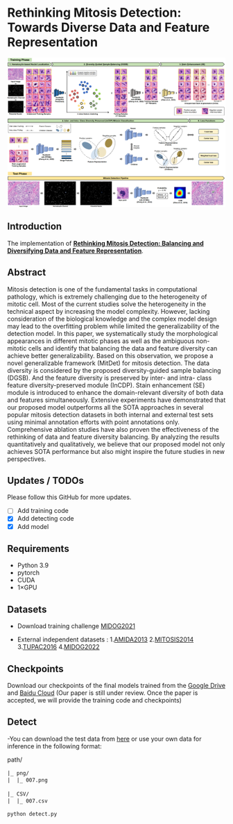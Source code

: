 # Rethinking Mitosis Detection: Towards Diverse Data and Feature Representation
![outline](framework.PNG)

## Introduction
The implementation of **[Rethinking Mitosis Detection: Balancing and Diversifying Data and Feature Representation]()**.

## Abstract
Mitosis detection is one of the fundamental tasks in computational pathology, which is extremely challenging due to the heterogeneity of mitotic cell. Most of the current studies solve the heterogeneity in the technical aspect by increasing the model complexity. However, lacking consideration of the biological knowledge and the complex model design may lead to the overfitting problem while limited the generalizability of the detection model. In this paper, we systematically study the morphological appearances in different mitotic phases as well as the ambiguous non-mitotic cells and identify that balancing the data and feature diversity can achieve better generalizability. Based on this observation, we propose a novel generalizable framework (MitDet) for mitosis detection. The data diversity is considered by the proposed diversity-guided sample balancing (DGSB). And the feature diversity is preserved by inter- and intra- class feature diversity-preserved module (InCDP). Stain enhancement (SE) module is introduced to enhance the domain-relevant diversity of both data and features simultaneously. Extensive experiments have demonstrated that our proposed model outperforms all the SOTA approaches in several popular mitosis detection datasets in both internal and external test sets using minimal annotation efforts with point annotations only. Comprehensive ablation studies have also proven the effectiveness of the rethinking of data and feature diversity balancing. By analyzing the results quantitatively and qualitatively, we believe that our proposed model not only achieves SOTA performance but also might inspire the future studies in new perspectives.

## Updates / TODOs
Please follow this GitHub for more updates.
- [ ] Add training code
- [X] Add detecting code
- [X] Add model

## Requirements
- Python 3.9
- pytorch
- CUDA
- 1×GPU

## Datasets
* Download training challenge [MIDOG2021](https://midog2021.grand-challenge.org/)

* External independent  datasets :  1.[AMIDA2013](https://tupac.grand-challenge.org/Dataset/)   2.[MITOSIS2014](https://mitos-atypia-14.grand-challenge.org/Dataset/)  3.[TUPAC2016](https://tupac.grand-challenge.org/Dataset/)  4.[MIDOG2022](https://imig.science/midog/download-dataset/)
## Checkpoints
Download our checkpoints of the final models trained from the [Google Drive]() and [Baidu Cloud]() (Our paper is still under review. Once the paper is accepted, we will provide the training code and checkpoints) 



## Detect
-You can download the test data from [here]() or use your own data for inference in the following format:

path/ 



    |_ png/
    |  |_ 007.png
    
    |_ CSV/
    |  |_ 007.csv


```
python detect.py 
```
    
 
    
    

